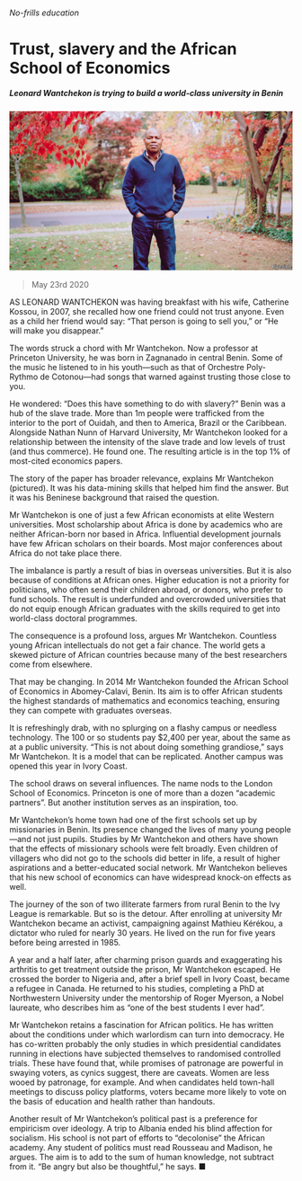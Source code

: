 ###### No-frills education

# Trust, slavery and the African School of Economics 

##### Leonard Wantchekon is trying to build a world-class university in Benin 

![image](images/20200523_MAP001_0.jpg) 

> May 23rd 2020 

AS LEONARD WANTCHEKON was having breakfast with his wife, Catherine Kossou, in 2007, she recalled how one friend could not trust anyone. Even as a child her friend would say: “That person is going to sell you,” or “He will make you disappear.”

The words struck a chord with Mr Wantchekon. Now a professor at Princeton University, he was born in Zagnanado in central Benin. Some of the music he listened to in his youth—such as that of Orchestre Poly-Rythmo de Cotonou—had songs that warned against trusting those close to you.


He wondered: “Does this have something to do with slavery?” Benin was a hub of the slave trade. More than 1m people were trafficked from the interior to the port of Ouidah, and then to America, Brazil or the Caribbean. Alongside Nathan Nunn of Harvard University, Mr Wantchekon looked for a relationship between the intensity of the slave trade and low levels of trust (and thus commerce). He found one. The resulting article is in the top 1% of most-cited economics papers.

The story of the paper has broader relevance, explains Mr Wantchekon (pictured). It was his data-mining skills that helped him find the answer. But it was his Beninese background that raised the question.

Mr Wantchekon is one of just a few African economists at elite Western universities. Most scholarship about Africa is done by academics who are neither African-born nor based in Africa. Influential development journals have few African scholars on their boards. Most major conferences about Africa do not take place there.

The imbalance is partly a result of bias in overseas universities. But it is also because of conditions at African ones. Higher education is not a priority for politicians, who often send their children abroad, or donors, who prefer to fund schools. The result is underfunded and overcrowded universities that do not equip enough African graduates with the skills required to get into world-class doctoral programmes.

The consequence is a profound loss, argues Mr Wantchekon. Countless young African intellectuals do not get a fair chance. The world gets a skewed picture of African countries because many of the best researchers come from elsewhere.

That may be changing. In 2014 Mr Wantchekon founded the African School of Economics in Abomey-Calavi, Benin. Its aim is to offer African students the highest standards of mathematics and economics teaching, ensuring they can compete with graduates overseas.

It is refreshingly drab, with no splurging on a flashy campus or needless technology. The 100 or so students pay $2,400 per year, about the same as at a public university. “This is not about doing something grandiose,” says Mr Wantchekon. It is a model that can be replicated. Another campus was opened this year in Ivory Coast.

The school draws on several influences. The name nods to the London School of Economics. Princeton is one of more than a dozen “academic partners”. But another institution serves as an inspiration, too.

Mr Wantchekon’s home town had one of the first schools set up by missionaries in Benin. Its presence changed the lives of many young people—and not just pupils. Studies by Mr Wantchekon and others have shown that the effects of missionary schools were felt broadly. Even children of villagers who did not go to the schools did better in life, a result of higher aspirations and a better-educated social network. Mr Wantchekon believes that his new school of economics can have widespread knock-on effects as well.

The journey of the son of two illiterate farmers from rural Benin to the Ivy League is remarkable. But so is the detour. After enrolling at university Mr Wantchekon became an activist, campaigning against Mathieu Kérékou, a dictator who ruled for nearly 30 years. He lived on the run for five years before being arrested in 1985.

A year and a half later, after charming prison guards and exaggerating his arthritis to get treatment outside the prison, Mr Wantchekon escaped. He crossed the border to Nigeria and, after a brief spell in Ivory Coast, became a refugee in Canada. He returned to his studies, completing a PhD at Northwestern University under the mentorship of Roger Myerson, a Nobel laureate, who describes him as “one of the best students I ever had”.

Mr Wantchekon retains a fascination for African politics. He has written about the conditions under which warlordism can turn into democracy. He has co-written probably the only studies in which presidential candidates running in elections have subjected themselves to randomised controlled trials. These have found that, while promises of patronage are powerful in swaying voters, as cynics suggest, there are caveats. Women are less wooed by patronage, for example. And when candidates held town-hall meetings to discuss policy platforms, voters became more likely to vote on the basis of education and health rather than handouts.

Another result of Mr Wantchekon’s political past is a preference for empiricism over ideology. A trip to Albania ended his blind affection for socialism. His school is not part of efforts to “decolonise” the African academy. Any student of politics must read Rousseau and Madison, he argues. The aim is to add to the sum of human knowledge, not subtract from it. “Be angry but also be thoughtful,” he says. ■


